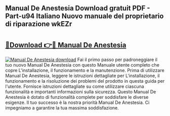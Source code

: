 ## Manual De Anestesia Download gratuit PDF - Part-u94 Italiano Nuovo manuale del proprietario di riparazione wkEZr

# <h2><a href="http://dfd76b.blite.top/?on=Manual+De+Anestesia">🔗Download 👉🔴 Manual De Anestesia</a></h2>

[![Manual De Anestesia download](https://i.imgur.com/lujVjoI.png)](http://dfd76b.blite.top/?on=Manual+De+Anestesia)
Fai il primo passo per padroneggiare il tuo nuovo Manual De Anestesia con questo Manuale utente completo che copre L'installazione, il funzionamento e la manutenzione. Prima di utilizzare Manual De Anestesia, leggere le istruzioni dettagliate per L'installazione, il funzionamento e la risoluzione dei problemi del prodotto in questa guida per l'utente. Fornisce istruzioni dettagliate su come utilizzare ciascuna funzionalità e importanti informazioni sulla sicurezza. Questo Manual De Anestesia è dotato di funzionalità complete per soddisfare le diverse esigenze. Il tuo successo è la nostra priorità Manual De Anestesia. Ci impegniamo a garantire la tua massima soddisfazione.
